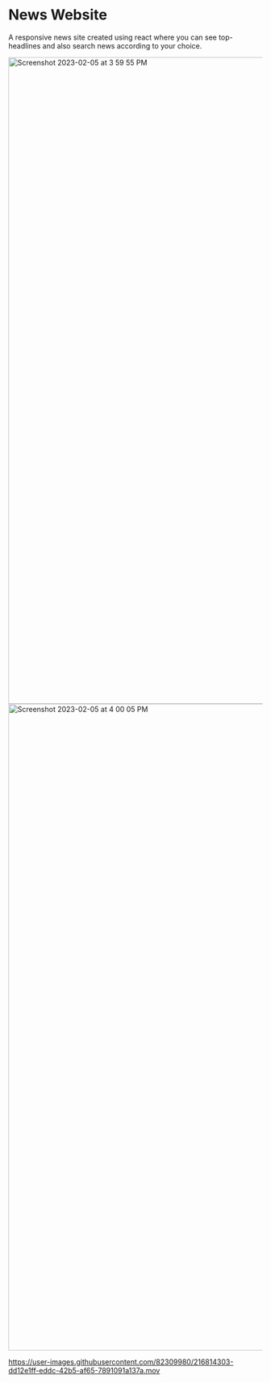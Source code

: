 # News Website

A responsive news site created using react where you can see top-headlines and also search news according to your choice.

<img width="1280" alt="Screenshot 2023-02-05 at 3 59 55 PM" src="https://user-images.githubusercontent.com/82309980/216814295-7588a8a7-0f34-48b4-817e-5869195e7cb7.png">
<img width="1280" alt="Screenshot 2023-02-05 at 4 00 05 PM" src="https://user-images.githubusercontent.com/82309980/216814300-4f1b7ed7-7c34-463e-b93e-9fbdd9776523.png">

https://user-images.githubusercontent.com/82309980/216814303-dd12e1ff-eddc-42b5-af65-7891091a137a.mov
